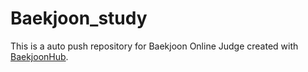 # Baekjoon_study
This is a auto push repository for Baekjoon Online Judge created with [BaekjoonHub](https://github.com/BaekjoonHub/BaekjoonHub).
